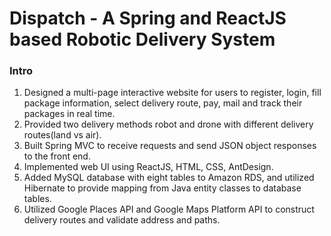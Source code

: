 # Dispatch - A Spring and ReactJS based Robotic Delivery System

### Intro

1. Designed a multi-page interactive website for users to register, login, fill package information, select delivery route, pay, mail and track their packages in real time.
2. Provided two delivery methods robot and drone with different delivery routes(land vs air).
3. Built Spring MVC to receive requests and send JSON object responses to the front end.
4. Implemented web UI using ReactJS, HTML, CSS, AntDesign.
5. Added MySQL database with eight tables to Amazon RDS, and utilized Hibernate to provide mapping from Java entity classes to database tables.
6. Utilized Google Places API and Google Maps Platform API to construct delivery routes and validate address and paths.
